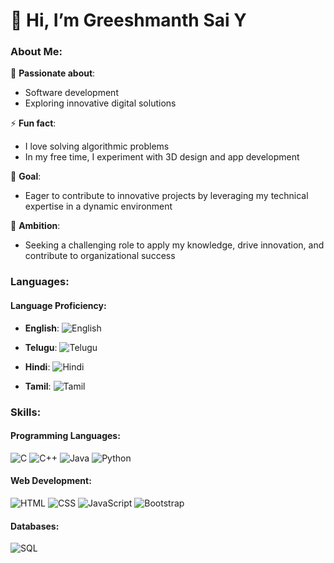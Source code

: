 # 👋 Hi, I’m Greeshmanth Sai Y

### **About Me**:
👀 **Passionate about**:  
- Software development  
- Exploring innovative digital solutions

⚡ **Fun fact**:  
- I love solving algorithmic problems  
- In my free time, I experiment with 3D design and app development

🔧 **Goal**:  
- Eager to contribute to innovative projects by leveraging my technical expertise in a dynamic environment

🎯 **Ambition**:  
- Seeking a challenging role to apply my knowledge, drive innovation, and contribute to organizational success

### **Languages**:

#### **Language Proficiency**:

- **English**: 
  ![English](https://img.shields.io/badge/Fluent-000000?style=flat&logo=language&logoColor=white&labelColor=4CAF50)
  
- **Telugu**: 
  ![Telugu](https://img.shields.io/badge/Fluent-000000?style=flat&logo=language&logoColor=white&labelColor=4CAF50)
  
- **Hindi**: 
  ![Hindi](https://img.shields.io/badge/Intermediate-000000?style=flat&logo=language&logoColor=white&labelColor=FFC107)
  
- **Tamil**: 
  ![Tamil](https://img.shields.io/badge/Basic-000000?style=flat&logo=language&logoColor=white&labelColor=FF5722)

### **Skills**:

#### **Programming Languages**:

![C](https://img.shields.io/badge/C-A8B9CC?style=for-the-badge&logo=c&logoColor=white)
![C++](https://img.shields.io/badge/C++-00599C?style=for-the-badge&logo=cplusplus&logoColor=white)
![Java](https://img.shields.io/badge/Java-007396?style=for-the-badge&logo=java&logoColor=white)
![Python](https://img.shields.io/badge/Python-3776AB?style=for-the-badge&logo=python&logoColor=white)

#### **Web Development**:

![HTML](https://img.shields.io/badge/HTML-E34F26?style=for-the-badge&logo=html5&logoColor=white)
![CSS](https://img.shields.io/badge/CSS-1572B6?style=for-the-badge&logo=css3&logoColor=white)
![JavaScript](https://img.shields.io/badge/JavaScript-F7DF1E?style=for-the-badge&logo=javascript&logoColor=black)
![Bootstrap](https://img.shields.io/badge/Bootstrap-563D7C?style=for-the-badge&logo=bootstrap&logoColor=white)

#### **Databases**:

![SQL](https://img.shields.io/badge/SQL-4479A1?style=for-the-badge&logo=mysql&logoColor=white)
